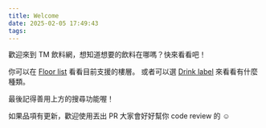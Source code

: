 ```yaml
---
title: Welcome
date: 2025-02-05 17:49:43
tags:
---
```


歡迎來到 TM 飲料網，想知道想要的飲料在哪嗎？快來看看吧！

你可以在 [Floor list](/archives) 看看目前支援的樓層。
或者可以選 [Drink label](/label) 來看看有什麼種類。

最後記得善用上方的搜尋功能喔！

如果品項有更新，歡迎使用丟出 PR
大家會好好幫你 code review 的 ☺️